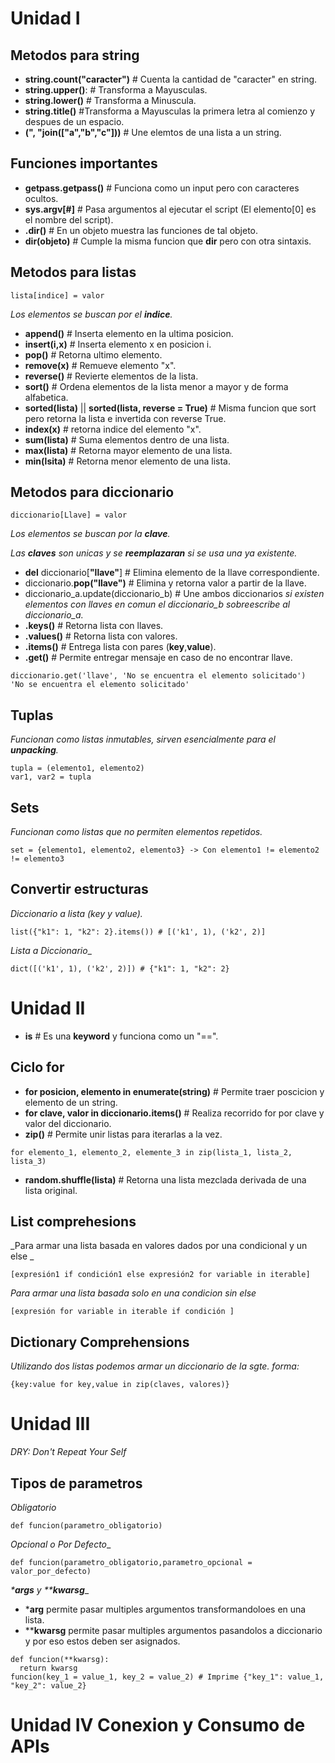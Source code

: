 # Unidad I
## Metodos para string
- **string.count("caracter")** # Cuenta la cantidad de "caracter" en string.
- **string.upper()**: # Transforma a Mayusculas.
- **string.lower()**  # Transforma a Minuscula.
- **string.title()** #Transforma a Mayusculas la primera letra al comienzo y despues de un espacio.
- **(", "join(["a","b","c"]))** # Une elemtos de una lista a un string.

## Funciones importantes
- __getpass.getpass()__ # Funciona como un input pero con caracteres ocultos.
- <b>sys.argv[#]</b> # Pasa argumentos al ejecutar el script (El elemento[0] es el nombre del script).
- <b>.__dir__()</b> # En un objeto muestra las funciones de tal objeto.
- **dir(objeto)** # Cumple la misma funcion que __dir__ pero con otra sintaxis.

## Metodos para listas
```
lista[indice] = valor
```
_Los elementos se buscan por el **indice**._
- **append()** # Inserta elemento en la ultima posicion.
- **insert(i,x)** # Inserta elemento x en posicion i.
- **pop()** # Retorna ultimo elemento.
- **remove(x)** # Remueve elemento "x".
- **reverse()** # Revierte elementos de la lista.
- **sort()** # Ordena elementos de la lista menor a mayor y de forma alfabetica.
- **sorted(lista)** || **sorted(lista, reverse = True)** # Misma funcion que sort pero retorna la lista e invertida con reverse True.	
- **index(x)** # retorna indice del elemento "x".
- **sum(lista)** # Suma elementos dentro de una lista.
- **max(lista)** # Retorna mayor elemento de una lista.
- **min(lsita)** # Retorna menor elemento de una lista.

## Metodos para diccionario
```
diccionario[Llave] = valor
```
_Los elementos se buscan por la **clave**._

_Las **claves** son unicas y se **reemplazaran** si se usa una ya existente._

- **del** diccionario[**"llave"**] # Elimina elemento de la llave correspondiente.
- diccionario.**pop("llave")** # Elimina y retorna valor a partir de la llave.
- diccionario_a.update(diccionario_b) # Une ambos diccionarios *si existen elementos con llaves en comun el diccionario_b sobreescribe al diccionario_a.*
- **.keys()** # Retorna lista con llaves.
- **.values()** # Retorna lista con valores.
- **.items()** # Entrega lista con pares (**key**,**value**).
- **.get()** # Permite entregar mensaje en caso de no encontrar llave.
```
diccionario.get('llave', 'No se encuentra el elemento solicitado')
'No se encuentra el elemento solicitado'
```
## Tuplas
_Funcionan como listas inmutables, sirven esencialmente para el **unpacking**._
```
tupla = (elemento1, elemento2)
var1, var2 = tupla
```
## Sets
_Funcionan como listas que no permiten elementos repetidos._
```
set = {elemento1, elemento2, elemento3} -> Con elemento1 != elemento2 != elemento3 
```
## Convertir estructuras
_Diccionario a lista (key y value)._
```
list({"k1": 1, "k2": 2}.items()) # [('k1', 1), ('k2', 2)]
```
_Lista a Diccionario__
```
dict([('k1', 1), ('k2', 2)]) # {"k1": 1, "k2": 2}
```

# Unidad II
- **is** # Es una **keyword** y funciona como un "==".
## Ciclo for
- **for posicion, elemento in enumerate(string)** # Permite traer poscicion y elemento de un string.
- **for clave, valor in diccionario.items()** # Realiza recorrido for por clave y valor del diccionario.
- **zip()** # Permite unir listas para iterarlas a la vez.
```
for elemento_1, elemento_2, elemente_3 in zip(lista_1, lista_2, lista_3)
```
- **random.shuffle(lista)** # Retorna una lista mezclada derivada de una lista original.
## List comprehesions
_Para armar una lista basada en valores dados por una condicional y un else _
```
[expresión1 if condición1 else expresión2 for variable in iterable]
```
_Para armar una lista basada solo en una condicion sin else_
```
[expresión for variable in iterable if condición ]
```
## Dictionary Comprehensions
_Utilizando dos listas podemos armar un diccionario de la sgte. forma:_
```
{key:value for key,value in zip(claves, valores)}
```
# Unidad III
_DRY: Don't Repeat Your Self_
## Tipos de parametros
_Obligatorio_
```
def funcion(parametro_obligatorio)
```
_Opcional o Por Defecto__
```
def funcion(parametro_obligatorio,parametro_opcional = valor_por_defecto)
```
_***args** y ****kwarsg**__
- ***arg** permite pasar multiples argumentos transformandoloes en una lista.
- ****kwarsg** permite pasar multiples argumentos pasandolos a diccionario y por eso estos deben ser asignados.
```
def funcion(**kwarsg):
  return kwarsg
funcion(key_1 = value_1, key_2 = value_2) # Imprime {"key_1": value_1, "key_2": value_2}
```
# Unidad IV Conexion y Consumo de APIs

